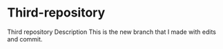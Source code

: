 # Third-repository
Third repository Description
This is the new branch that I made with edits and commit.
